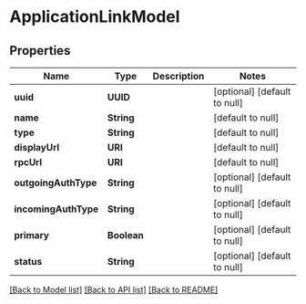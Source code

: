 # ApplicationLinkModel
## Properties

| Name | Type | Description | Notes |
|------------ | ------------- | ------------- | -------------|
| **uuid** | **UUID** |  | [optional] [default to null] |
| **name** | **String** |  | [default to null] |
| **type** | **String** |  | [default to null] |
| **displayUrl** | **URI** |  | [default to null] |
| **rpcUrl** | **URI** |  | [default to null] |
| **outgoingAuthType** | **String** |  | [optional] [default to null] |
| **incomingAuthType** | **String** |  | [optional] [default to null] |
| **primary** | **Boolean** |  | [optional] [default to null] |
| **status** | **String** |  | [optional] [default to null] |

[[Back to Model list]](../README.md#documentation-for-models) [[Back to API list]](../README.md#documentation-for-api-endpoints) [[Back to README]](../README.md)


